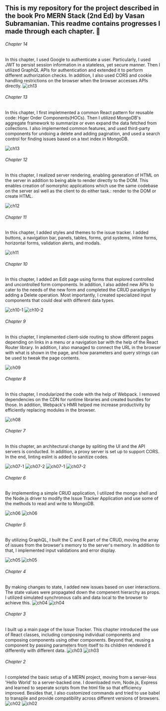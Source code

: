 
## This is my repository for the project described in the book Pro MERN Stack (2nd Ed) by Vasan Subramanian. This readme contains progresses I made through each chapter. :beers:

###### Chapter 14
In this chapter, I used Google to authenticate a user. Particularly, I used JWT to persist session information in a stateless, yet secure manner. Then I utilized GraphQL APIs for authentication and extended it to perform different authorization checks. In addition, I also used CORS and cookie handling restrictions on the browser when the browser accesses APIs directly.
![ch13](https://github.ccs.neu.edu/NEU-CS5610-SU21/HengSu-Book/blob/master/pro-mern-stack-2/screenshots/chapter14.png)

###### Chapter 13
In this chapter, I first impletmented a common React pattern for reusable code: Higer Order Components(HOCs). Then I utilized MongoDB's aggregate framework to summarize or even expand the data fetched from collections. I also implemented common features, and used third-party components for undoing a delete and adding pagination, and used a search control for finding issues based on a text index in MongoDB.

![ch13](https://github.ccs.neu.edu/NEU-CS5610-SU21/HengSu-Book/blob/master/pro-mern-stack-2/screenshots/chapter13.png)


###### Chapter 12
In this chapter, I realized server rendering, enabling generation of HTML on the server in addition to being able to render directly to the DOM. This enables creation of isomorphic applications which use the same codebase on the server asl well as the client to do either task.: render to the DOM or create HTML.

![ch12](https://github.ccs.neu.edu/NEU-CS5610-SU21/HengSu-Book/blob/master/pro-mern-stack-2/screenshots/chapter12.png)


###### Chapter 11
In this chapter, I added styles and themes to the issue tracker. I added buttons, a navigation bar, panels, tables, forms, grid systems, inline forms, horizontal forms, validation alerts, and modals.

![ch11](https://github.ccs.neu.edu/NEU-CS5610-SU21/HengSu-Book/blob/master/pro-mern-stack-2/screenshots/chapter11.png)


###### Chapter 10
In this chapter, I added an Edit page using forms that explored controlled and uncontrolled form components. In addition, I also added new APIs to cater to the needs of the new form and completed the CRUD paradigm by adding a Delete operation. Most importantly, I created specialized input components that could deal with different data types.

![ch10-1](https://github.ccs.neu.edu/NEU-CS5610-SU21/HengSu-Book/blob/master/pro-mern-stack-2/screenshots/chapter10-1.png)
![ch10-2](https://github.ccs.neu.edu/NEU-CS5610-SU21/HengSu-Book/blob/master/pro-mern-stack-2/screenshots/chapter10-2.png)

###### Chapter 9
In this chapter, I implemented client-side routing to show different pages depending on links in a menu or a navigation bar with the help of the React Router library. In addition, I also managed to connect the URL in the browser with what is shown in the page, and how parameters and query strings can be used to tweak the page contents.

![ch09](https://github.ccs.neu.edu/NEU-CS5610-SU21/HengSu-Book/blob/master/pro-mern-stack-2/screenshots/chapter9.png)


###### Chapter 8
In this chapter, I modularized the code with the help of Webpack. I removed dependencies on the CDN for runtime libraries and created bundles for those. In addition, Webpack's HMR helped me increase productivity by efficiently replacing modules in the browser.

![ch08](https://github.ccs.neu.edu/NEU-CS5610-SU21/HengSu-Book/blob/master/pro-mern-stack-2/screenshots/chapter8.png)


###### Chapter 7
In this chapter, an architectural change by spliting the UI and the API servers is conducted. In addition, a proxy server is set up to support CORS. In the end, linting eslint is added to sanitize codes.

![ch07-1](https://github.ccs.neu.edu/NEU-CS5610-SU21/HengSu-Book/blob/master/pro-mern-stack-2/chapter7-1.png)
![ch07-2](https://github.ccs.neu.edu/NEU-CS5610-SU21/HengSu-Book/blob/master/pro-mern-stack-2/chapter7-2.png)
![ch07-1](https://github.ccs.neu.edu/NEU-CS5610-SU21/HengSu-Book/blob/master/pro-mern-stack-2/screenshots/chapter7-1.png)
![ch07-2](https://github.ccs.neu.edu/NEU-CS5610-SU21/HengSu-Book/blob/master/pro-mern-stack-2/screenshots/chapter7-2.png)


###### Chapter 6
By implementing a simple CRUD application, I utilized the mongo shell and the Node.js driver to modify the Issue Tracker Application and use some of the methods to read and write to MongoDB.

![ch06](https://github.ccs.neu.edu/NEU-CS5610-SU21/HengSu-Book/blob/master/pro-mern-stack-2/chapter6.png)
![ch06](https://github.ccs.neu.edu/NEU-CS5610-SU21/HengSu-Book/blob/master/pro-mern-stack-2/screenshots/chapter6.png)


###### Chapter 5
By utilizing GraphQL, I built the C and R part of the CRUD, moving the array of issues from the browser's memory to the server's memory. In addition to that, I implemented input validations and error display.

![ch05](https://github.ccs.neu.edu/NEU-CS5610-SU21/HengSu-Book/blob/master/pro-mern-stack-2/chapter5.png)
![ch05](https://github.ccs.neu.edu/NEU-CS5610-SU21/HengSu-Book/blob/master/pro-mern-stack-2/screenshots/chapter5.png)


###### Chapter 4
By making changes to state, I added new issues based on user interactions. The state values were propagated down the compenent hierarchy as props. I utilized simulated synchronous calls and data local to the browser to achieve this. 
![ch04](https://github.ccs.neu.edu/NEU-CS5610-SU21/HengSu-Book/blob/master/pro-mern-stack-2/chapter4.png)
![ch04](https://github.ccs.neu.edu/NEU-CS5610-SU21/HengSu-Book/blob/master/pro-mern-stack-2/screenshots/chapter4.png)


###### Chapter 3
I built up a main page of the Issue Tracker. This chapter introduced the use of React classes, including composing individual components and composing components using other components. Beyond that, reusing a component by passing parameters from itself to its children rendered it differently with different data.
![ch03](https://github.ccs.neu.edu/NEU-CS5610-SU21/HengSu-Book/blob/master/pro-mern-stack-2/chapter3.png)
![ch03](https://github.ccs.neu.edu/NEU-CS5610-SU21/HengSu-Book/blob/master/pro-mern-stack-2/screenshots/chapter3.png)


###### Chapter 2
I completed the basic setup of a MERN project, moving from a server-less 'Hello World' to a server-backed one. I downloaded nvm, Node.js, Express and learned to seperate scripts from the html file so that efficiency improved. Besides that, I also customized commands and tried to use babel to transpile and provide compatibility across different versions of browsers.
![ch02](https://github.ccs.neu.edu/NEU-CS5610-SU21/HengSu-Book/blob/master/pro-mern-stack-2/chapter2.png)
![ch02](https://github.ccs.neu.edu/NEU-CS5610-SU21/HengSu-Book/blob/master/pro-mern-stack-2/screenshots/chapter2.png)
